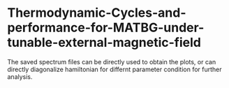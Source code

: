 # Thermodynamic-Cycles-and-performance-for-MATBG-under-tunable-external-magnetic-field

The saved spectrum files can be directly used to obtain the plots, or can directly diagonalize hamiltonian for differnt parameter condition for further analysis. 
